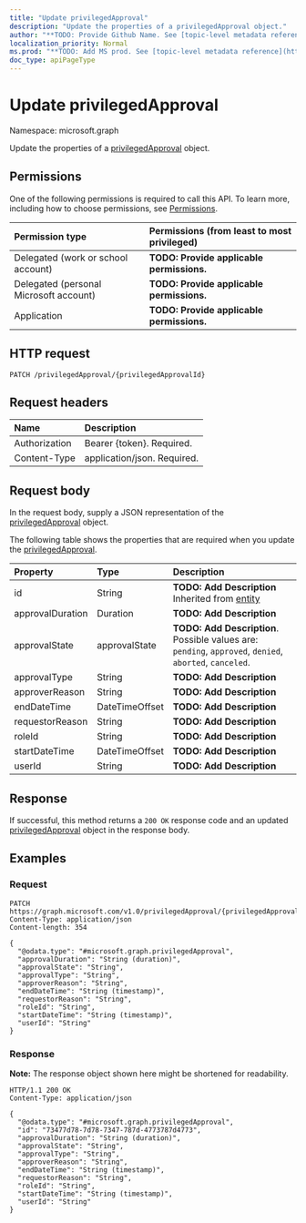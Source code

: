 ```yaml
---
title: "Update privilegedApproval"
description: "Update the properties of a privilegedApproval object."
author: "**TODO: Provide Github Name. See [topic-level metadata reference](https://msgo.azurewebsites.net/add/document/guidelines/metadata.html#topic-level-metadata)**"
localization_priority: Normal
ms.prod: "**TODO: Add MS prod. See [topic-level metadata reference](https://msgo.azurewebsites.net/add/document/guidelines/metadata.html#topic-level-metadata)**"
doc_type: apiPageType
---
```


# Update privilegedApproval
Namespace: microsoft.graph



Update the properties of a [privilegedApproval](../resources/privilegedapproval.md) object.

## Permissions
One of the following permissions is required to call this API. To learn more, including how to choose permissions, see [Permissions](/graph/permissions-reference).

|Permission type|Permissions (from least to most privileged)|
|:---|:---|
|Delegated (work or school account)|**TODO: Provide applicable permissions.**|
|Delegated (personal Microsoft account)|**TODO: Provide applicable permissions.**|
|Application|**TODO: Provide applicable permissions.**|

## HTTP request

<!-- {
  "blockType": "ignored"
}
-->
``` http
PATCH /privilegedApproval/{privilegedApprovalId}
```

## Request headers
|Name|Description|
|:---|:---|
|Authorization|Bearer {token}. Required.|
|Content-Type|application/json. Required.|

## Request body
In the request body, supply a JSON representation of the [privilegedApproval](../resources/privilegedapproval.md) object.

The following table shows the properties that are required when you update the [privilegedApproval](../resources/privilegedapproval.md).

|Property|Type|Description|
|:---|:---|:---|
|id|String|**TODO: Add Description** Inherited from [entity](../resources/entity.md)|
|approvalDuration|Duration|**TODO: Add Description**|
|approvalState|approvalState|**TODO: Add Description**. Possible values are: `pending`, `approved`, `denied`, `aborted`, `canceled`.|
|approvalType|String|**TODO: Add Description**|
|approverReason|String|**TODO: Add Description**|
|endDateTime|DateTimeOffset|**TODO: Add Description**|
|requestorReason|String|**TODO: Add Description**|
|roleId|String|**TODO: Add Description**|
|startDateTime|DateTimeOffset|**TODO: Add Description**|
|userId|String|**TODO: Add Description**|



## Response

If successful, this method returns a `200 OK` response code and an updated [privilegedApproval](../resources/privilegedapproval.md) object in the response body.

## Examples

### Request
<!-- {
  "blockType": "request",
  "name": "update_privilegedapproval"
}
-->
``` http
PATCH https://graph.microsoft.com/v1.0/privilegedApproval/{privilegedApprovalId}
Content-Type: application/json
Content-length: 354

{
  "@odata.type": "#microsoft.graph.privilegedApproval",
  "approvalDuration": "String (duration)",
  "approvalState": "String",
  "approvalType": "String",
  "approverReason": "String",
  "endDateTime": "String (timestamp)",
  "requestorReason": "String",
  "roleId": "String",
  "startDateTime": "String (timestamp)",
  "userId": "String"
}
```


### Response
**Note:** The response object shown here might be shortened for readability.
<!-- {
  "blockType": "response",
  "truncated": true
}
-->
``` http
HTTP/1.1 200 OK
Content-Type: application/json

{
  "@odata.type": "#microsoft.graph.privilegedApproval",
  "id": "73477d78-7d78-7347-787d-4773787d4773",
  "approvalDuration": "String (duration)",
  "approvalState": "String",
  "approvalType": "String",
  "approverReason": "String",
  "endDateTime": "String (timestamp)",
  "requestorReason": "String",
  "roleId": "String",
  "startDateTime": "String (timestamp)",
  "userId": "String"
}
```

